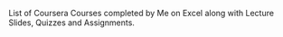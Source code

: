 List of Coursera Courses completed by Me on Excel along with Lecture Slides, Quizzes and Assignments.
